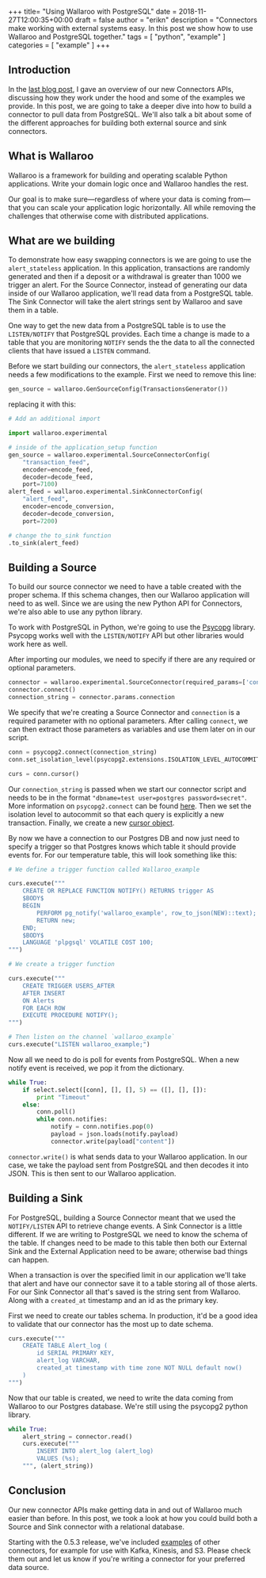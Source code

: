 +++
  title= "Using Wallaroo with PostgreSQL"
  date = 2018-11-27T12:00:35+00:00
  draft = false
  author = "erikn"
  description = "Connectors make working with external systems easy. In this post we show how to use Wallaroo and PostgreSQL together."
  tags = [
    "python",
    "example"
  ]
  categories = [
    "example"
  ]
+++


## Introduction

In the [last blog post](https://blog.wallaroolabs.com/2018/10/introducing-connectors-wallaroos-window-to-the-world/), I gave an overview of our new Connectors APIs, discussing how they work under the hood and some of the examples we provide. In this post, we are going to take a deeper dive into how to build a connector to pull data from PostgreSQL. We'll also talk a bit about some of the different approaches for building both external source and sink connectors.

## What is Wallaroo

Wallaroo is a framework for building and operating scalable Python applications. Write your domain logic once and Wallaroo handles the rest.

Our goal is to make sure—regardless of where your data is coming from—that you can scale your application logic horizontally. All while removing the challenges that otherwise come with distributed applications.

## What are we building

To demonstrate how easy swapping connectors is we are going to use the `alert_stateless` application. In this application, transactions are randomly generated and then if a deposit or a withdrawal is greater than 1000 we trigger an alert. For the Source Connector, instead of generating our data inside of our Wallaroo application, we'll read data from a PostgreSQL table. The Sink Connector will take the alert strings sent by Wallaroo and save them in a table.

One way to get the new data from a PostgreSQL table is to use the `LISTEN/NOTIFY` that PostgreSQL provides. Each time a change is made to a table that you are monitoring `NOTIFY` sends the the data to all the connected clients that have issued a `LISTEN` command.

Before we start building our connectors, the `alert_stateless` application needs a few modifications to the example. First we need to remove this line:

```python
gen_source = wallaroo.GenSourceConfig(TransactionsGenerator())
```

replacing it with this:

```python
# Add an additional import

import wallaroo.experimental

# inside of the application_setup function
gen_source = wallaroo.experimental.SourceConnectorConfig(
    "transaction_feed",
    encoder=encode_feed,
    decoder=decode_feed,
    port=7100)
alert_feed = wallaroo.experimental.SinkConnectorConfig(
    "alert_feed",
    encoder=encode_conversion,
    decoder=decode_conversion,
    port=7200)

# change the to_sink function
.to_sink(alert_feed)
```

## Building a Source

To build our source connector we need to have a table created with the proper schema. If this schema changes, then our Wallaroo application will need to as well. Since we are using the new Python API for Connectors, we're also able to use any python library.

To work with PostgreSQL in Python, we're going to use the [Psycopg](http://initd.org/psycopg/) library. Psycopg works well with the `LISTEN/NOTIFY` API but other libraries would work here as well.

After importing our modules, we need to specify if there are any required or optional parameters.
```python
connector = wallaroo.experimental.SourceConnector(required_params=['connection'], optional_params=[])
connector.connect()
connection_string = connector.params.connection
```

We specify that we're creating a Source Connector and `connection` is a required parameter with no optional parameters. After calling `connect`, we can then extract those parameters as variables and use them later on in our script.

```python
conn = psycopg2.connect(connection_string)
conn.set_isolation_level(psycopg2.extensions.ISOLATION_LEVEL_AUTOCOMMIT)

curs = conn.cursor()
```

Our `connection_string` is passed when we start our connector script and needs to be in the format `"dbname=test user=postgres password=secret"`. More information on `psycopg2.connect` can be found [here](http://initd.org/psycopg/docs/module.html#psycopg2.connect). Then we set the isolation level to autocommit so that each query is explicitly a new transaction. Finally, we create a new [cursor object](http://initd.org/psycopg/docs/cursor.html#cursor).

By now we have a connection to our Postgres DB and now just need to specify a trigger so that Postgres knows which table it should provide events for. For our temperature table, this will look something like this:

```python
# We define a trigger function called Wallaroo_example

curs.execute("""
    CREATE OR REPLACE FUNCTION NOTIFY() RETURNS trigger AS
    $BODY$
    BEGIN
        PERFORM pg_notify('wallaroo_example', row_to_json(NEW)::text);
        RETURN new;
    END;
    $BODY$
    LANGUAGE 'plpgsql' VOLATILE COST 100;
""")
```

```python
# We create a trigger function

curs.execute("""
    CREATE TRIGGER USERS_AFTER
    AFTER INSERT
    ON Alerts
    FOR EACH ROW
    EXECUTE PROCEDURE NOTIFY();
""")

# Then listen on the channel `wallaroo_example`
curs.execute("LISTEN wallaroo_example;")
```

Now all we need to do is poll for events from PostgreSQL. When a new notify event is received, we pop it from the dictionary.

```python
while True:
    if select.select([conn], [], [], 5) == ([], [], []):
        print "Timeout"
    else:
        conn.poll()
        while conn.notifies:
            notify = conn.notifies.pop(0)
            payload = json.loads(notify.payload)
            connector.write(payload["content"])
```

`connector.write()` is what sends data to your Wallaroo application. In our case, we take the payload sent from PostgreSQL and then decodes it into JSON. This is then sent to our Wallaroo application.


## Building a Sink

For PostgreSQL, building a Source Connector meant that we used the `NOTIFY/LISTEN` API to retrieve change events. A Sink Connector is a little different. If we are writing to PostgreSQL we need to know the schema of the table. If changes need to be made to this table then both our External Sink and the External Application need to be aware; otherwise bad things can happen.

When a transaction is over the specified limit in our application we'll take that alert and have our connector save it to a table storing all of those alerts. For our Sink Connector all that's saved is the string sent from Wallaroo. Along with a `created_at` timestamp and an id as the primary key.

First we need to create our tables schema. In production, it'd be a good idea to validate that our connector has the most up to date schema.

```python
curs.execute("""
    CREATE TABLE Alert_log (
        id SERIAL PRIMARY KEY,
        alert_log VARCHAR,
        created_at timestamp with time zone NOT NULL default now()
    )
""")
```

Now that our table is created, we need to write the data coming from Wallaroo to our Postgres database. We're still using the psycopg2 python library.

```python
while True:
    alert_string = connector.read()
    curs.execute("""
        INSERT INTO alert_log (alert_log)
        VALUES (%s);
    """, (alert_string))
```

## Conclusion

Our new connector APIs make getting data in and out of Wallaroo much easier than before. In this post, we took a look at how you could build both a Source and Sink connector with a relational database.

Starting with the 0.5.3 release, we've included [examples](https://github.com/WallarooLabs/wallaroo/tree/0.5.3/connectors) of other connectors, for example for use with Kafka, Kinesis, and S3. Please check them out and let us know if you're writing a connector for your preferred data source.
